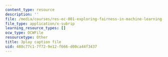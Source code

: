 ```yaml
---
content_type: resource
description: ''
file: /media/courses/res-ec-001-exploring-fairness-in-machine-learning-for-international-development-spring-2020/488c77c17f729e12f666d00ca44f3437_zrB6pocJSI8.srt
file_type: application/x-subrip
learning_resource_types: []
ocw_type: OCWFile
resourcetype: Other
title: 3play caption file
uid: 488c77c1-7f72-9e12-f666-d00ca44f3437
---
```

